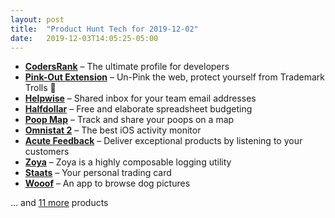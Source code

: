 ```yaml
---
layout: post
title:  "Product Hunt Tech for 2019-12-02"
date:   2019-12-03T14:05:25-05:00
---
```


* **[CodersRank](https://www.producthunt.com/posts/codersrank?utm_campaign=producthunt-api&utm_medium=api&utm_source=Application%3A+Daily+Digest+RSS+%28ID%3A+3202%29)** – The ultimate profile for developers
* **[Pink-Out Extension](https://www.producthunt.com/posts/pink-out-extension?utm_campaign=producthunt-api&utm_medium=api&utm_source=Application%3A+Daily+Digest+RSS+%28ID%3A+3202%29)** – Un-Pink the web, protect yourself from Trademark Trolls  🤦
* **[Helpwise](https://www.producthunt.com/posts/helpwise?utm_campaign=producthunt-api&utm_medium=api&utm_source=Application%3A+Daily+Digest+RSS+%28ID%3A+3202%29)** – Shared inbox for your team email addresses
* **[Halfdollar](https://www.producthunt.com/posts/halfdollar-2?utm_campaign=producthunt-api&utm_medium=api&utm_source=Application%3A+Daily+Digest+RSS+%28ID%3A+3202%29)** – Free and elaborate spreadsheet budgeting
* **[Poop Map](https://www.producthunt.com/posts/poop-map?utm_campaign=producthunt-api&utm_medium=api&utm_source=Application%3A+Daily+Digest+RSS+%28ID%3A+3202%29)** – Track and share your poops on a map
* **[Omnistat 2](https://www.producthunt.com/posts/omnistat-2?utm_campaign=producthunt-api&utm_medium=api&utm_source=Application%3A+Daily+Digest+RSS+%28ID%3A+3202%29)** – The best iOS activity monitor
* **[Acute Feedback](https://www.producthunt.com/posts/acute-feedback?utm_campaign=producthunt-api&utm_medium=api&utm_source=Application%3A+Daily+Digest+RSS+%28ID%3A+3202%29)** – Deliver exceptional products by listening to your customers
* **[Zoya](https://www.producthunt.com/posts/zoya?utm_campaign=producthunt-api&utm_medium=api&utm_source=Application%3A+Daily+Digest+RSS+%28ID%3A+3202%29)** – Zoya is a highly composable logging utility
* **[Staats](https://www.producthunt.com/posts/staats?utm_campaign=producthunt-api&utm_medium=api&utm_source=Application%3A+Daily+Digest+RSS+%28ID%3A+3202%29)** – Your personal trading card
* **[Wooof](https://www.producthunt.com/posts/wooof-2?utm_campaign=producthunt-api&utm_medium=api&utm_source=Application%3A+Daily+Digest+RSS+%28ID%3A+3202%29)** – An app to browse dog pictures

… and [11 more](https://www.producthunt.com/tech) products